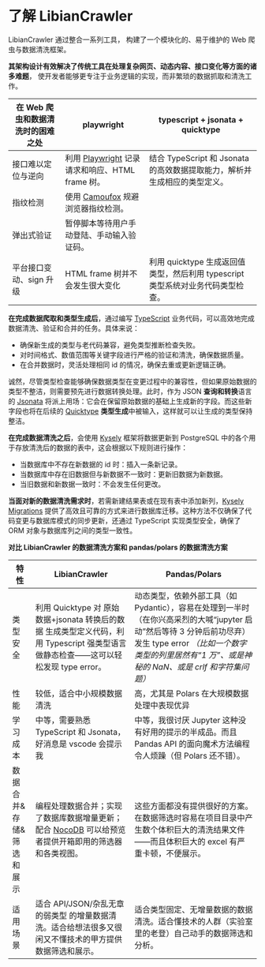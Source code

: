 # 了解 LibianCrawler

LibianCrawler 通过整合一系列工具，
构建了一个模块化的、易于维护的 Web 爬虫与数据清洗框架。

**其架构设计有效解决了传统工具在处理复杂网页、动态内容、接口变化等方面的诸多难题**，
使开发者能够更专注于业务逻辑的实现，而非繁琐的数据抓取和清洗工作。

| 在 Web 爬虫和数据清洗时的困难之处 | playwright                                                                 | typescript + jsonata + quicktype                                                |
| --------------------------------- | -------------------------------------------------------------------------- | ------------------------------------------------------------------------------- |
| 接口难以定位与逆向                | 利用 [Playwright](https://playwright.dev/) 记录请求和响应、HTML frame 树。 | 结合 TypeScript 和 Jsonata 的高效数据提取能力，解析并生成相应的类型定义。       |
| 指纹检测                          | 使用 [Camoufox](https://camoufox.com/) 规避浏览器指纹检测。                |                                                                                 |
| 弹出式验证                        | 暂停脚本等待用户手动登陆、手动输入验证码。                                 |                                                                                 |
| 平台接口变动、sign 升级           | HTML frame 树并不会发生很大变化                                            | 利用 quicktype 生成返回值类型，然后利用 typescript 类型系统对业务代码类型检查。 |

**在完成数据爬取和类型生成后**，通过编写 [TypeScript](https://www.typescriptlang.org/) 业务代码，可以高效地完成数据清洗、验证和合并的任务。具体来说：

- 确保新生成的类型与老代码兼容，避免类型推断检查失败。
- 对时间格式、数值范围等关键字段进行严格的验证和清洗，确保数据质量。
- 在合并数据时，灵活处理相同 id 的情况，确保去重或更新逻辑正确。

诚然，尽管类型检查能够确保数据类型在变更过程中的兼容性，但如果原始数据的类型不整洁，则需要预先进行数据转换处理。此时，作为 JSON **查询和转换**语言的 [Jsonata](https://jsonata.org/) 将派上用场：它会在保留原始数据的基础上生成新的字段。而这些新字段也将在后续的 [Quicktype](https://quicktype.io/) **类型生成**中被输入，这样就可以让生成的类型保持整洁。

**在完成数据清洗之后**，会使用 [Kysely](https://kysely.dev/) 框架将数据更新到 PostgreSQL 中的各个用于存放清洗后的数据的表中，这会根据以下规则进行操作：

- 当数据库中不存在新数据的 id 时：插入一条新记录。
- 当数据库中存在旧数据但与新数据不一致时：更新旧数据为新数据。
- 当旧数据和新数据一致时：不会发生任何更改。

**当面对新的数据清洗需求时**，若需新建结果表或在现有表中添加新列，[Kysely Migrations](https://kysely.dev/docs/migrations)
提供了高效且可靠的方式来进行数据库迁移。这种方法不仅确保了代码变更与数据库模式的同步更新，还通过 TypeScript 实现类型安全，确保了
ORM 对象与数据库列之间的类型一致性。

**对比 LibianCrawler 的数据清洗方案和 pandas/polars 的数据清洗方案**

| 特性                     | LibianCrawler                                                                                                                       | Pandas/Polars                                                                                                                                                                                                          |
| ------------------------ | ----------------------------------------------------------------------------------------------------------------------------------- | ---------------------------------------------------------------------------------------------------------------------------------------------------------------------------------------------------------------------- |
| 类型安全                 | 利用 Quicktype 对 原始数据+jsonata 转换后的数据 生成类型定义代码，利用 Typescript 强类型语言做静态检查——这可以轻松发现 type error。 | 动态类型，依赖外部工具（如 Pydantic），容易在处理到一半时（在你兴高采烈的大喊“jupyter 启动”然后等待 3 分钟后前功尽弃）发生 type error _（比如一个数字类型的列里居然有“1 万”、或是神秘的 NaN、或是 crlf 和字符集问题）_ |
| 性能                     | 较低，适合中小规模数据清洗                                                                                                          | 高，尤其是 Polars 在大规模数据处理中表现优异                                                                                                                                                                           |
| 学习成本                 | 中等，需要熟悉 TypeScript 和 Jsonata，好消息是 vscode 会提示我                                                                      | 中等，我很讨厌 Jupyter 这种没有好用的提示的半成品。而且 Pandas API 的面向魔术方法编程令人烦躁（但 Polars 还不错）。                                                                                                    |
| 数据合并&存储&筛选和展示 | 编程处理数据合并；实现了数据库数据增量更新；配合 [NocoDB](https://nocodb.com/) 可以给预览者提供开箱即用的筛选器和各类视图。         | 这些方面都没有提供很好的方案。在数据筛选时容易在项目目录中产生数个体积巨大的清洗结果文件——而且体积巨大的 excel 有严重卡顿，不便展示。                                                                                  |
| 适用场景                 | 适合 API/JSON/杂乱无章的弱类型 的增量数据清洗。适合给想法很多又很闲又不懂技术的甲方提供数据筛选和展示。                             | 适合类型固定、无增量数据的数据清洗。适合懂技术的人群（实验室里的老登）自己动手的数据筛选和分析。                                                                                                                       |
